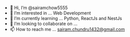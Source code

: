 - 👋 Hi, I’m @sairamchow5555
- 👀 I’m interested in ... Web Development
- 🌱 I’m currently learning ... Python, ReactJs and NestJs
- 💞️ I’m looking to collaborate on ...
- 📫 How to reach me ... sairam.chundru1432@gmail.com

<!---
sairamchow5555/sairamchow5555 is a ✨ special ✨ repository because its `README.md` (this file) appears on your GitHub profile.
You can click the Preview link to take a look at your changes.
--->
